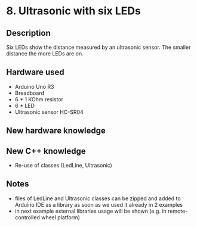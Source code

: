 # 8. Ultrasonic with six LEDs

## Description
Six LEDs show the distance measured by an ultrasonic sensor. The smaller distance the more LEDs are on.

## Hardware used
* Arduino Uno R3
* Breadboard
* 6 * 1 KOhm resistor
* 6 * LED
* Ultrasonic sensor HC-SR04

## New hardware knowledge

## New C++ knowledge
* Re-use of classes (LedLine, Ultrasonic)

## Notes
* files of LedLine and Ultrasonic classes can be zipped and added to Arduino IDE as a library as soon as we used it already in 2 
examples
* in next example external libraries usage will be shown (e.g. in remote-controlled wheel platform)






